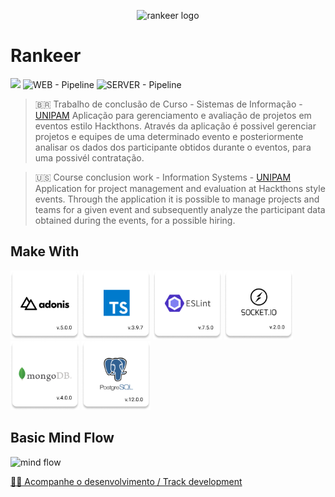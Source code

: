 <p align="center">
   <img src="https://rankeer.s3.amazonaws.com/assets/logo.svg" width="320" alt="rankeer logo"></img>
</p>

# Rankeer

[![](https://img.shields.io/badge/author-Lucas%20Bruno-blue)](https://github.com/Lucasbrunoferreira)
![WEB - Pipeline](https://github.com/Lucasbrunoferreira/rankeer/workflows/WEB/badge.svg?branch=master)
![SERVER - Pipeline](https://github.com/Lucasbrunoferreira/rankeer/workflows/SERVER/badge.svg?branch=master)

> 🇧🇷
> Trabalho de conclusão de Curso - Sistemas de Informação - [UNIPAM](https://unipam.edu.br/)
> Aplicação para gerenciamento e avaliação de projetos em eventos estilo Hackthons.
> Através da aplicação é possivel gerenciar projetos e equipes de uma determinado evento e posteriormente analisar os dados dos participante obtidos durante o eventos, para uma possivél contratação.

> 🇺🇸
> Course conclusion work - Information Systems - [UNIPAM](https://unipam.edu.br/)
> Application for project management and evaluation at Hackthons style events.
> Through the application it is possible to manage projects and teams for a given event and subsequently analyze the participant data obtained during the events, for a possible hiring.


## Make With

[<img src="./.github/readme/adonis.png?raw=true" width="110"/>](https://preview.adonisjs.com)
[<img src="./.github/readme/typescript.png?raw=true" width="110"/>](https://www.typescriptlang.org)
[<img src="./.github/readme/eslint.png?raw=true" width="110"/>](https://eslint.org)
[<img src="./.github/readme/socket.png?raw=true" width="110"/>](https://socket.io)
[<img src="./.github/readme/mongo.png?raw=true" width="110"/>](https://www.mongodb.com)
[<img src="./.github/readme/postgre.png?raw=true" width="110"/>](https://www.postgresql.org)


## Basic Mind Flow

<img src="https://rankeer.s3.amazonaws.com/assets/mind-flow.png" width="720" alt="mind flow"></img>


[👨‍💻 Acompanhe o desenvolvimento / Track development](https://github.com/users/Lucasbrunoferreira/projects/1)

